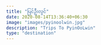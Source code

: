 ```yaml
---
title: "ပြင်ဦးလွင်"
date: 2020-08-14T13:36:40+06:30
image: "images/pyinoolwin.jpg"
description: "Trips To PyinOoLwin"
type: "destination"
---
```


